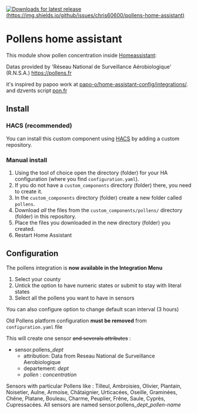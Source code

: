 [![Downloads for latest release](https://img.shields.io/github/downloads/chris60600/pollens-home-assistant/latest/total)](https://github.com/hacs/integration/releases/latest)
[(https://img.shields.io/github/issues/chris60600/pollens-home-assistant)](https://github.com/chris60600/pollens-home-assistant/issues)
# Pollens home assistant

This module show pollen concentration inside [Homeassistant](https://home-assistant.io):

Datas provided by 'Réseau National de Surveillance Aérobiologique' (R.N.S.A.)
https://pollens.fr

it's inspired by papoo work at [papo-o/home-assistant-config/integrations/](https://github.com/papo-o/home-assistant-config/blob/master/integrations/pollens.yaml).
and dzvents script [pon.fr](https://pon.fr/dzvents-alerte-pollens/)


## Install

### HACS (recommended)

You can install this custom component using [HACS](https://hacs.xyz/) by adding a custom repository.

### Manual install

1. Using the tool of choice open the directory (folder) for your HA configuration (where you find `configuration.yaml`).
2. If you do not have a `custom_components` directory (folder) there, you need to create it.
3. In the `custom_components` directory (folder) create a new folder called `pollens`.
4. Download _all_ the files from the `custom_components/pollens/` directory (folder) in this repository.
5. Place the files you downloaded in the new directory (folder) you created.
6. Restart Home Assistant

## Configuration
The pollens integration is **now available in the Integration Menu**
1. Select your county
2. Untick the option to have numeric states or submit to stay with literal states
3. Select all the pollens you want to have in sensors

You can also configure option to change default scan interval (3 hours)

Old Pollens platform configuration **must be removed** from `configuration.yaml` file

This will create one sensor ~~and severals attributes~~ :
* sensor.pollens_*dept*
  * attribution: Data from Reseau National de Surveillance Aerobiologique 
  * departement: *dept*
  * *pollen* : *concentration*

Sensors with particular Pollens like : 
Tilleul, Ambroisies, Olivier, Plantain, Noisetier, Aulne, Armoise, Châtaignier, Urticacées, Oseille, Graminées, Chêne, Platane, Bouleau, Charme, Peuplier, Frêne, Saule, Cyprès, Cupressacées.
All sensors are named sensor.pollens_*dept*_*pollen-name*
